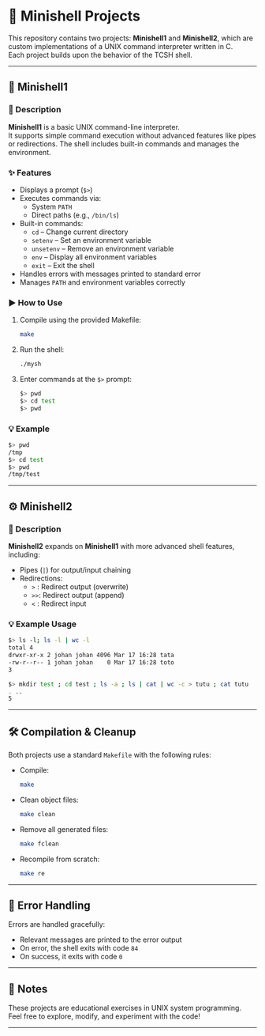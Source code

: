 
# 🐚 Minishell Projects

This repository contains two projects: **Minishell1** and **Minishell2**, which are custom implementations of a UNIX command interpreter written in C.  
Each project builds upon the behavior of the TCSH shell.

---

## 📁 Minishell1

### 📌 Description

**Minishell1** is a basic UNIX command-line interpreter.  
It supports simple command execution without advanced features like pipes or redirections. The shell includes built-in commands and manages the environment.

### ✨ Features

- Displays a prompt (`$>`)
- Executes commands via:
  - System `PATH`
  - Direct paths (e.g., `/bin/ls`)
- Built-in commands:
  - `cd` – Change current directory
  - `setenv` – Set an environment variable
  - `unsetenv` – Remove an environment variable
  - `env` – Display all environment variables
  - `exit` – Exit the shell
- Handles errors with messages printed to standard error
- Manages `PATH` and environment variables correctly

### ▶️ How to Use

1. Compile using the provided Makefile:
   ```bash
   make
   ```
2. Run the shell:
   ```bash
   ./mysh
   ```
3. Enter commands at the `$>` prompt:
   ```bash
   $> pwd
   $> cd test
   $> pwd
   ```

### 💡 Example

```sh
$> pwd
/tmp
$> cd test
$> pwd
/tmp/test
```

---

## ⚙️ Minishell2

### 📌 Description

**Minishell2** expands on **Minishell1** with more advanced shell features, including:

- Pipes (`|`) for output/input chaining
- Redirections:
  - `>` : Redirect output (overwrite)
  - `>>`: Redirect output (append)
  - `<` : Redirect input

### 💡 Example Usage

```sh
$> ls -l; ls -l | wc -l
total 4
drwxr-xr-x 2 johan johan 4096 Mar 17 16:28 tata
-rw-r--r-- 1 johan johan    0 Mar 17 16:28 toto
3

$> mkdir test ; cd test ; ls -a ; ls | cat | wc -c > tutu ; cat tutu
. ..
5
```

---

## 🛠️ Compilation & Cleanup

Both projects use a standard `Makefile` with the following rules:

- Compile:
  ```bash
  make
  ```
- Clean object files:
  ```bash
  make clean
  ```
- Remove all generated files:
  ```bash
  make fclean
  ```
- Recompile from scratch:
  ```bash
  make re
  ```

---

## 🚨 Error Handling

Errors are handled gracefully:
- Relevant messages are printed to the error output
- On error, the shell exits with code `84`
- On success, it exits with code `0`

---

## 📝 Notes

These projects are educational exercises in UNIX system programming.  
Feel free to explore, modify, and experiment with the code!

---
